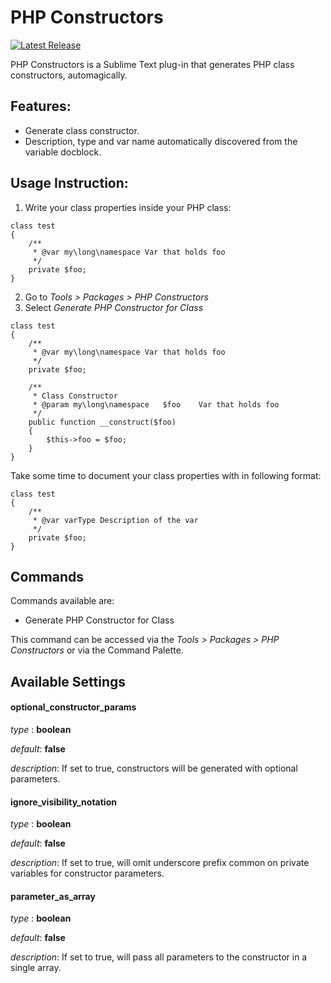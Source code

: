 # PHP Constructors
[![Latest Release](https://img.shields.io/github/tag/CodeByZach/sublime_php_constructors.svg?label=version)](https://github.com/CodeByZach/sublime_php_constructors/releases)

PHP Constructors is a Sublime Text plug-in that generates PHP class constructors, automagically.

## Features:
* Generate class constructor.
* Description, type and var name automatically discovered from the variable docblock.

## Usage Instruction:
1. Write your class properties inside your PHP class:

```
class test
{
	/**
	 * @var my\long\namespace Var that holds foo
	 */
	private $foo;
}
```

2. Go to _Tools > Packages > PHP Constructors_
3. Select _Generate PHP Constructor for Class_

```
class test
{
	/**
	 * @var my\long\namespace Var that holds foo
	 */
	private $foo;

	/**
	 * Class Constructor
	 * @param my\long\namespace   $foo    Var that holds foo
	 */
	public function __construct($foo)
	{
		$this->foo = $foo;
	}
}
```

Take some time to document your class properties with in following format:

```
class test
{
	/**
	 * @var varType Description of the var
	 */
	private $foo;
}
```

## Commands

Commands available are:

* Generate PHP Constructor for Class

This command can be accessed via the _Tools > Packages > PHP Constructors_ or via the Command Palette.

## Available Settings

#### optional_constructor_params
_type_   : **boolean**

_default_: **false**

_description_: If set to true, constructors will be generated with optional parameters.

#### ignore_visibility_notation
_type_   : **boolean**

_default_: **false**

_description_: If set to true, will omit underscore prefix common on private variables for constructor parameters.

#### parameter_as_array
_type_   : **boolean**

_default_: **false**

_description_: If set to true, will pass all parameters to the constructor in a single array.
